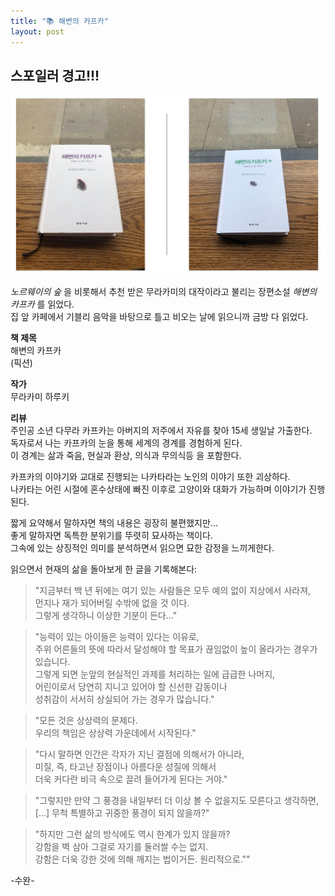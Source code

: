 ```yaml
---
title: "📚 해변의 카프카"
layout: post
---
```


## 스포일러 경고!!!

![kafka](/assets/kafka.jpg)

_노르웨이의 숲_ 을 비롯해서 추천 받은 무라카미의 대작이라고 불리는 장편소설 _해변의 카프카_ 를 읽었다.   
집 앞 카페에서 기블리 음악을 바탕으로 틀고 비오는 날에 읽으니까 금방 다 읽었다. 

**책 제목**   
해변의 카프카   
(픽션)

**작가**   
무라카미 하루키

**리뷰**      
주인공 소년 다무라 카프카는 아버지의 저주에서 자유를 찾아 15세 생일날 가출한다.   
독자로서 나는 카프카의 눈을 통해 세계의 경계를 경험하게 된다.   
이 경계는 삶과 죽음, 현실과 환상, 의식과 무의식등 을 포함한다.   

카프카의 이야기와 교대로 진행되는 나카타라는 노인의 이야기 또한 괴상하다.    
나카타는 어린 시절에 혼수상태에 빠진 이후로 고양이와 대화가 가능하며 이야기가 진행된다. 

짧게 요약해서 말하자면 책의 내용은 굉장히 불편했지만...   
좋게 말하자면 독특한 분위기를 뚜렷히 묘사하는 책이다.   
그속에 있는 상징적인 의미를 분석하면서 읽으면 묘한 감정을 느끼게한다.    

읽으면서 현재의 삶을 돌아보게 한 글을 기록해본다:

> "지금부터 백 년 뒤에는 여기 있는 사람들은 모두 예의 없이 지상에서 사라져,   
> 먼지나 재가 되어버릴 수밖에 없을 것 이다.    
> 그렇게 생각하니 이상한 기분이 든다..."

> "능력이 있는 아이들은 능력이 있다는 이유로,   
> 주위 어른들의 뜻에 따라서 달성해야 할 목표가 끊임없이 높이 올라가는 경우가 있습니다.   
> 그렇게 되면 눈앞의 현실적인 과제를 처리하는 일에 급급한 나머지,   
> 어린이로서 당연히 지니고 있어야 할 신선한 감동이나   
> 성취감이 서서히 상실되어 가는 경우가 많습니다."

> "모든 것은 상상력의 문제다.   
> 우리의 책임은 상상력 가운데에서 시작된다."

> "다시 말하면 인간은 각자가 지닌 결점에 의해서가 아니라,   
> 미질, 즉, 타고난 장점이나 아름다운 성질에 의해서   
> 더욱 커다란 비극 속으로 끌려 들어가게 된다는 거야."

> "그렇지만 만약 그 풍경을 내일부터 더 이상 볼 수 없을지도 모른다고 생각하면,   
> [...] 무척 특별하고 귀중한 풍경이 되지 않을까?"

> "하지만 그런 삶의 방식에도 역시 한계가 있지 않을까?   
> 강함을 벽 삼아 그걸로 자기를 둘러쌀 수는 없지.   
> 강함은 더욱 강한 것에 의해 깨지는 법이거든. 원리적으로.""

-수완-

